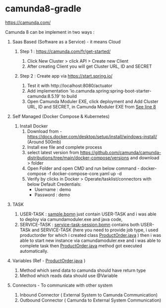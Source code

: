 # camunda8-gradle
https://camunda.com/

Camunda 8 can be implement in two ways : 
   1. Saas Based (Software as a Service)  - it means Cloud
   
      1. Step 1 : https://camunda.com/fr/get-started/
         1. Click New Cluster  > click API > Create new Client
         2. After creating Client you will get Cluster URL, ID and SECRET 
   
      2. Step 2 : Create app via https://start.spring.io/
         1. Test it with http://localhost:8080/actuator
         2. Add implementation 'io.camunda.spring:spring-boot-starter-camunda:8.5.19' to build 
         3. Open Camunda Moduler EXE, click deployment and  Add Cluster URL, ID and SECRET, in Camunda Moduler EXE from [See line 8](https://github.com/rohitpshelar/camunda8-gradle/blob/main/README.md#L8)


   2. Self Managed (Docker Compose & Kubernetes)
      1. Install Docker
         1. Download from -  https://docs.docker.com/desktop/setup/install/windows-install/ (Around 500mb)
         2. Install exe file and complete process
         3. select latest version from https://github.com/camunda/camunda-distributions/tree/main/docker-compose/versions and download >  folder
         4. Open Folder and open CMD and run below command - docker-compose -f docker-compose-core.yaml up -d
         5. Verify by clicks in Docker > Operate/tasklist/connectors with below Default Credentials:
            - Username : demo
            - Password : demo
      

   3. TASK
      1. USER-TASK : [sample.bpmn](src/main/resources/sample.bpmn) just contain USER-TASK and i was able to deploy via camundamoduler.exe and java code,
      2. SERVICE-TASK : [service-task-session.bpmn](src/main/resources/service-task-session.bpmn) contains both USER-TASk and SERVICE-TASK (here you need to provide job type, i used productorder for which i created class [ProductOrder.java](src/main/java/com/example/camunda8_gradle/worker/ProductOrder.java) )
      then i was able to start new instance via camundamoduler.exe and i was able to complete task then [ProductOrder.java](src/main/java/com/example/camunda8_gradle/worker/ProductOrder.java) method got executed automatically.
      

   4. Variables (Ref - [ProductOrder.java](src/main/java/com/example/camunda8_gradle/worker/ProductOrder.java) )
      1. Method which send data to camunda should have return type 
      2. Method which reads data should use @Variable


   5. Connectors - To communicate with other system
      1. Inbound Connector ( External System to Camunda Communication)
      1. Outbound Connector ( Camunda to External System Communication)